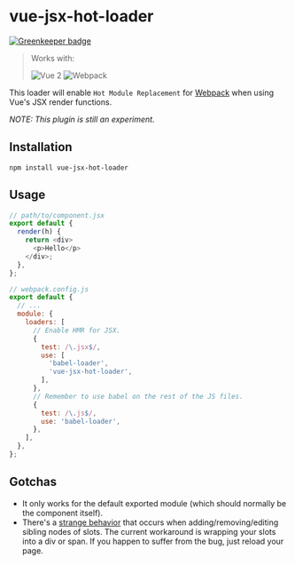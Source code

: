 # vue-jsx-hot-loader

[![Greenkeeper badge](https://badges.greenkeeper.io/skyrpex/vue-jsx-hot-loader.svg)](https://greenkeeper.io/)

> Works with:
>
> ![Vue 2](https://img.shields.io/badge/vue-%5E2.0-green.svg)
> ![Webpack](https://img.shields.io/badge/webpack-%5E2.0-green.svg)

This loader will enable `Hot Module Replacement` for [Webpack](http://webpack.js.org/) when using Vue's JSX render functions.

*NOTE: This plugin is still an experiment.*

## Installation

`npm install vue-jsx-hot-loader`

## Usage

```js
// path/to/component.jsx
export default {
  render(h) {
    return <div>
      <p>Hello</p>
    </div>;
  },
};
```

```js
// webpack.config.js
export default {
  // ...
  module: {
    loaders: [
      // Enable HMR for JSX.
      {
        test: /\.jsx$/,
        use: [
          'babel-loader',
          'vue-jsx-hot-loader',
        ],
      },
      // Remember to use babel on the rest of the JS files.
      {
        test: /\.js$/,
        use: 'babel-loader',
      },
    ],
  },
};
```

## Gotchas

* It only works for the default exported module (which should normally be the component itself).
* There's a [strange behavior](https://github.com/skyrpex/vue-jsx-hot-loader/issues/14) that occurs when adding/removing/editing sibling nodes of slots. The current workaround is wrapping your slots into a div or span. If you happen to suffer from the bug, just reload your page.
